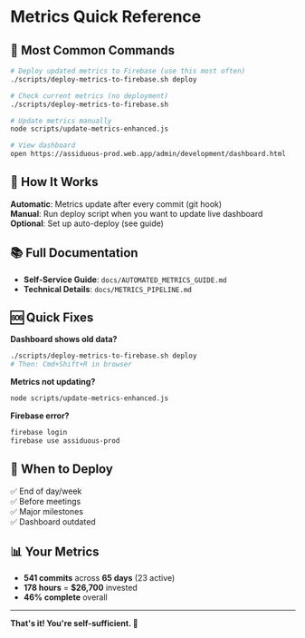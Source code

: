 # Metrics Quick Reference

## 🚀 Most Common Commands

```bash
# Deploy updated metrics to Firebase (use this most often)
./scripts/deploy-metrics-to-firebase.sh deploy

# Check current metrics (no deployment)
./scripts/deploy-metrics-to-firebase.sh

# Update metrics manually
node scripts/update-metrics-enhanced.js

# View dashboard
open https://assiduous-prod.web.app/admin/development/dashboard.html
```

## 🔄 How It Works

**Automatic**: Metrics update after every commit (git hook)  
**Manual**: Run deploy script when you want to update live dashboard  
**Optional**: Set up auto-deploy (see guide)

## 📚 Full Documentation

- **Self-Service Guide**: `docs/AUTOMATED_METRICS_GUIDE.md`
- **Technical Details**: `docs/METRICS_PIPELINE.md`

## 🆘 Quick Fixes

**Dashboard shows old data?**
```bash
./scripts/deploy-metrics-to-firebase.sh deploy
# Then: Cmd+Shift+R in browser
```

**Metrics not updating?**
```bash
node scripts/update-metrics-enhanced.js
```

**Firebase error?**
```bash
firebase login
firebase use assiduous-prod
```

## 🎯 When to Deploy

✅ End of day/week  
✅ Before meetings  
✅ Major milestones  
✅ Dashboard outdated  

## 📊 Your Metrics

- **541 commits** across **65 days** (23 active)
- **178 hours** = **$26,700** invested
- **46% complete** overall

---

**That's it! You're self-sufficient. 🎉**
